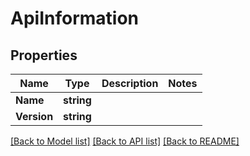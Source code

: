 # ApiInformation

## Properties

Name | Type | Description | Notes
------------ | ------------- | ------------- | -------------
**Name** | **string** |  | 
**Version** | **string** |  | 

[[Back to Model list]](../README.md#documentation-for-models) [[Back to API list]](../README.md#documentation-for-api-endpoints) [[Back to README]](../README.md)


